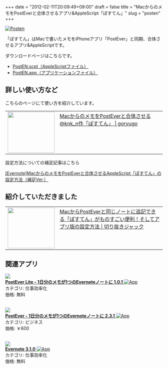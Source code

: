 +++
date = "2012-02-11T20:09:49+09:00"
draft = false
title = "MacからのメモをPostEverと合体させるアプリ&AppleScript「ぽすてん」"
slug = "posten"
+++

<div class="center"><a href="https://knk-n.com/images/2012/02/posten.png" title="Posten"><img src="https://knk-n.com/images/2012/02/posten.png" alt="Posten" title="posten.png" /></a></div>

「ぽすてん」はMacで書いたメモをiPhoneアプリ「PostEver」と同期、合体させるアプリ&AppleScriptです。

ダウンロードページはこちらです。
<ul>
<li>
<a href="https://knk-n.com/images/applescript/PostEN.scpt" target="_blank">PostEN.scpt（AppleScriptファイル）</a>
</li>
<li>
<a href="https://knk-n.com/images/applescript/PostEN.app.zip" target="_blank">PostEN.app（アプリケーションファイル）</a>
</li>
</ul>

<h2>詳しい使い方など</h2>
こちらのページにて使い方を紹介しています。
<table width="100%"><td valign="top" width="150"><a href="http://goryugo.com/20111130/knk_n_evernote/" target="_blank"><img border="0" src="http://capture.heartrails.com/150x130/shadow?http://goryugo.com/20111130/knk_n_evernote/"  width="150" height="130" /></a></td><td valign="top"><a  href="http://goryugo.com/20111130/knk_n_evernote/" target="_blank">MacからのメモをPostEverと合体させる @knk_n作「ぽすてん」 | goryugo</a><script type="text/javascript">var url="http://goryugo.com/20111130/knk_n_evernote/";</script><script src="http://api.b.st-hatena.com/entry.count?url=http://goryugo.com/20111130/knk_n_evernote/&callback=hatebTxt"></script></td></table>

設定方法についての補足記事はこちら
<p><a href="https://knk-n.com/2011/12/08/posten_setting_hosoku/" target="_blank">[Evernote]MacからのメモをPostEverと合体させるAppleScript「ぽすてん」の設定方法（補足Ver.）</a><script type="text/javascript">var url = "https://knk-n.com/2011/12/08/posten_setting_hosoku/";</script><script type="text/javascript">var url="https://knk-n.com/2011/12/08/posten_setting_hosoku/";</script><script src="http://api.b.st-hatena.com/entry.count?url=https://knk-n.com/2011/12/08/posten_setting_hosoku/&callback=hatebTxt"></script></p>

<h2>紹介していただきました</h2>
<table width="100%"><td valign="top" width="150"><a href="http://tamkai.com/blog/2011/12/05/658" target="_blank"><img border="0" src="http://capture.heartrails.com/150x130/shadow?http://tamkai.com/blog/2011/12/05/658"  width="150" height="130" /></a></td><td valign="top"><a  href="http://tamkai.com/blog/2011/12/05/658" target="_blank">MacからPostEverと同じノートに追記できる「ぽすてん」がものすごい便利！そしてアプリ版の設定方法 | 切り抜きジャック</a><script type="text/javascript">var url = "http://tamkai.com/blog/2011/12/05/658";</script><script type="text/javascript">var url="http://tamkai.com/blog/2011/12/05/658";</script><script src="http://api.b.st-hatena.com/entry.count?url=http://tamkai.com/blog/2011/12/05/658&callback=hatebTxt"></script></td></table>

<h2>関連アプリ</h2>
<table class="appstorehelper">
<a href="http://itunes.apple.com/jp/app/postever-lite-1ri-fennomemoga1tsunoevernotenotoni/id475299083?mt=8&uo=4" rel="nofollow" target="_blank"><img class="appstorehelper_appicn" src="http://a3.mzstatic.com/us/r1000/077/Purple/d8/d3/aa/mzl.zgcfxszb.png" /></a><div class="appstorehelper_text"><a href="http://itunes.apple.com/jp/app/postever-lite-1ri-fennomemoga1tsunoevernotenotoni/id475299083?mt=8&uo=4" rel="nofollow" target="_blank"><b>PostEver Lite - 1日分のメモが1つのEvernoteノートに 1.0.1</b> <img alt="App" src="http://ax.phobos.apple.com.edgesuite.net/ja_jp/images/web/linkmaker/badge_appstore-sm.gif" style="vertical-align: text-bottom;" /></b></a><br />カテゴリ: 仕事効率化<br />価格: 無料<br clear="all" /></div>
</table>

<table class="appstorehelper">
<a href="http://itunes.apple.com/jp/app/postever-1ri-fennomemoga1tsunoevernotenotoni/id422023962?mt=8&uo=4" rel="nofollow" target="_blank"><img class="appstorehelper_appicn" src="http://a2.mzstatic.com/us/r1000/064/Purple/4e/48/49/mzl.mgczjscq.png" /></a><div class="appstorehelper_text"><a href="http://itunes.apple.com/jp/app/postever-1ri-fennomemoga1tsunoevernotenotoni/id422023962?mt=8&uo=4" rel="nofollow" target="_blank"><b>PostEver - 1日分のメモが1つのEvernoteノートに 2.3.1</b> <img alt="App" src="http://ax.phobos.apple.com.edgesuite.net/ja_jp/images/web/linkmaker/badge_appstore-sm.gif" style="vertical-align: text-bottom;" /></b></a><br />カテゴリ: ビジネス<br />価格: &#65509;600<br clear="all" /></div>
</table>

<table class="appstorehelper">
<a href="http://itunes.apple.com/jp/app/evernote/id406056744?mt=12&uo=4" rel="nofollow" target="_blank"><img class="appstorehelper_appicn_mac" src="http://a4.mzstatic.com/us/r1000/075/Purple/v4/59/3e/44/593e443d-0942-9b3c-e53b-b8b3bf2d3a5b/Evernote.512x512-75.png" /><div class="appstorehelper_text"><b>Evernote 3.1.0</b> <img alt="App" src="http://ax.phobos.apple.com.edgesuite.net/ja_jp/images/web/linkmaker/badge_macappstore-sm.gif" style="vertical-align: text-bottom;" /></b></a><br />カテゴリ: 仕事効率化<br />価格: 無料<br clear="all" /></div>
</table>
